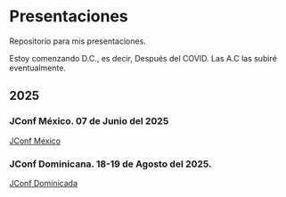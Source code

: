 # Presentaciones
Repositorio para mis presentaciones.

Estoy comenzando D.C., es decir, Después del COVID.
Las A.C las subiré eventualmente.

## 2025

### JConf México. 07 de Junio del 2025
[JConf México](JConf/)

### JConf Dominicana. 18-19 de Agosto del 2025.
[JConf Dominicada](JconfDominicana/)



